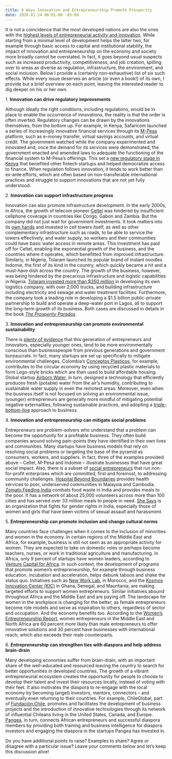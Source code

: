 ```yaml
---
title: 6 Ways Innovation and Entrepreneurship Promote Prosperity
date: 2020-01-24 08:01:00 -05:00
---
```


It is not a coincidence that the most developed nations are also the ones with the [highest levels of entrepreneurial activity and innovation](https://www.huffpost.com/entry/economic-development-innovation-and-entrepreneurship_b_593167b7e4b00573ab57a28b). While starting from a minimal level of development helps the latter two, for example through basic access to capital and institutional stability, the impact of innovation and entrepreneurship on the economy and society more broadly cannot be overstated. In fact, it goes beyond usual suspects such as increased productivity, competitiveness, and job creation, spilling over to areas as diverse as regulation, infrastructure, the environment, and social inclusion. Below I provide a (certainly non-exhaustive) list of six such effects. While every issue deserves an article (or even a book!) of its own, I provide but a brief overview on each point, leaving the interested reader to dig deeper on his or her own.

1\. **Innovation can drive regulatory improvements**

Although ideally the right conditions, including regulations, would be in place to enable the occurrence of innovations, the reality is that the order is often inverted. Regulatory changes can be drawn by the innovations themselves, from the bottom up. For example, in Kenya, Safaricom launched a series of increasingly innovative financial services through its [M-Pesa](https://www.safaricom.co.ke/personal/m-pesa) platform, such as e-money transfer, virtual savings accounts, and virtual credit. The government watched while the company experimented and innovated and, once the demand for its services were demonstrated, the government enacted and amended laws to adequate the functioning of the financial system to M-Pesa’s offerings. This set a [new regulatory stage in Kenya](https://www.bsg.ox.ac.uk/sites/default/files/2018-06/2017-07-M-Pesa-Practitioners-Insight.pdf) that benefited other fintech startups and helped democratize access to finance. When regulation follows innovation, it tends to work better than ex-ante efforts, which are often based on non-transferable international practices and struggle to support innovations that are not yet fully understood.

2\. **Innovation can support infrastructure progress**

Innovation can also promote infrastructure development. In the early 2000s, in Africa, the growth of telecom pioneer [Celtel](https://www.crunchbase.com/organization/celtel-international-b-v#section-overview) was hindered by insufficient cellphone coverage in countries like Congo, Gabon and Zambia. But the company did not just wait for government investments. It took matters into its [own hands](https://hbr.org/2012/10/celtels-founder-on-building-a-business-on-the-worlds-poorest-continent) and invested in cell towers itself, as well as other complementary infrastructure such as roads, to be able to service the towers effectively, and water supply, so workers and their communities could have basic water access in remote areas. This investment has paid off for Celtel, enabling the exponential growth of the business, and the countries where it operates, which benefitted from improved infrastructure. Similarly, in Nigeria, Tolaram launched its popular brand of instant noodles Indomie, the first of its kind in the country, which quickly became a hit and a must-have dish across the country. The growth of the business, however, was being hindered by the precarious infrastructure and logistic capabilities in Nigeria. [Tolaram invested more than $350 million](https://www.inc.com/leigh-buchanan/clayton-christensen-prosperity-paradox.html) in developing its own logistics company, with over 2,000 trucks, and building infrastructure including electricity and sewage and water treatment facilities. Furthermore, the company took a leading role in developing a $1.5 billion public-private partnership to build and operate a deep-water port in Lagos, all to support the long-term growth of its business. Both cases are discussed in details in the book *[The Prosperity Paradox](https://www.christenseninstitute.org/books/the-prosperity-paradox-how-innovation-can-lift-nations-out-of-poverty/)*.

3\. **Innovation and entrepreneurship can promote environmental sustainability**

There is [plenty of evidence](https://www.hsbcprivatebank.com/en/discover/news-room/2018/millenial-entrepreneurs) that this generation of entrepreneurs and innovators, especially younger ones, tend to be more environmentally conscious than businesspeople from previous generations and government bureaucrats. In fact, many startups are set up specifically to mitigate environmental challenges. Colombia’s [Conceptos Plasticos](http://conceptosplasticos.com/), for example, contributes to the circular economy by using recycled plastic materials to form Lego-style bricks which are then used to build affordable housing. Global startup [Airborn Water](https://www.airbornwater.com/), in turn, designed a technology that efficiently produces fresh (potable) water from the air’s humidity, contributing to sustainable water supply in even the remotest areas. Moreover, even when the business itself is not focused on solving an environmental issue, (younger) entrepreneurs are generally more mindful of mitigating potential negative externalities, following sustainable practices, and adopting a [triple-bottom-line](https://www.investopedia.com/terms/t/triple-bottom-line.asp) approach to business.

4\. **Innovation and entrepreneurship can mitigate social problems**

Entrepreneurs are problem-solvers who understand that a problem can become the opportunity for a profitable business. They often build companies around solving pain-points they have identified in their own lives and communities. Many startups have business models that rely on resolving social problems or targeting the base of the pyramid as consumers, workers, and suppliers. In fact, three of the examples provided above – Celtel, M-Pesa and Indomie – illustrate businesses that have great social impact. Also, there is a subset of [social entrepreneurs](https://ssir.org/articles/entry/social_entrepreneurship_the_case_for_definition) that run non-for-profit enterprises which are committed, first and foremost, to addressing community challenges. [Hospital Beyond Boundaries](https://medium.com/@dotasiafoundation/hospitals-beyond-boundaries-a-social-health-enterprise-widespread-from-young-talents-in-malaysia-813e517fc695) provides health services to poor, underserved communities in Malaysia and Cambodia. [Zomato Feeding India](https://www.feedingindia.org/) combats food waste in India and provides meals to the poor. It has a network of about 25,000 volunteers across more than 100 cities and has served over 33 million meals to people in need. [She Says](http://www.shesays.in/about) is an organization that fights for gender rights in India, especially those of women and girls that have been victims of sexual assault and harassment.

5\. **Entrepreneurship can promote inclusion and change cultural norms**

Many countries face challenges when it comes to the inclusion of minorities and women in the economy. In certain regions of the Middle East and Africa, for example, business is still not seen as an appropriate activity for women. They are expected to take on domestic roles or perhaps become teachers, nurses, or work in traditional agriculture and manufacturing. In Africa, only 9 percent of startups have women leaders, according to [Venture Capital for Africa](https://vc4a.com/). In such context, the development of programs that promote women’s entrepreneurship, for example through business education, incubation and acceleration, helps debunk taboos and shake the status quo. Initiatives such as [New Work Lab](http://www.newworklab.com/), in Morocco, and the [Kosmos Innovation Center (KIC)](https://www.kosmosinnovationcenter.com/) in Ghana, Senegal, and Mauritania, are making targeted efforts to support women entrepreneurs. Similar initiatives abound throughout Africa and the Middle East and are paying off. The landscape for women in the workplace is changing for the better, as female entrepreneurs become role models and serve as inspiration to others, regardless of sector and occupation. And the economy benefits too. According to the [Women’s Entrepreneurship Report](http://gemconsortium.org/report/49860), women entrepreneurs in the Middle East and North Africa are 60 percent more likely than male entrepreneurs to offer innovative solutions and 30 percent have businesses with international reach, which also exceeds their male counterparts.

6\. **Entrepreneurship can strengthen ties with diaspora and help address brain-drain**

Many developing economies suffer from brain-drain, with an important share of the well-educated and resourced leaving the country to search for better opportunities in developed countries. The growth of a vibrant entrepreneurial ecosystem creates the opportunity for people to choose to develop their talent and invest their resources locally, instead of voting with their feet. It also motivates the diaspora to re-engage with the local economy by becoming (angel) investors, mentors, connectors – and eventually even returning to their countries. For example, ChileGlobal, part of [Fundación Chile](https://fch.cl/), promotes and facilitates the development of business projects and the introduction of innovative technologies through its network of influential Chileans living in the United States, Canada, and Europe. [Pangea](https://www.pangeaa.com/unlocking-the-potential-of-the-diaspora/), in turn, connects African entrepreneurs and successful diaspora members by providing both training and business intelligence for diaspora investors and engaging the diaspora in the startups Pangea has invested in.

Do you have additional points to raise? Examples to share? Agree or disagree with a particular issue? Leave your comments below and let’s keep this discussion alive!